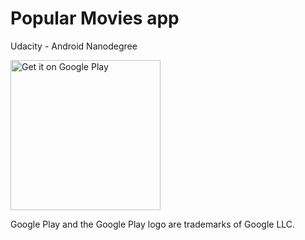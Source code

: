 # Popular Movies app
Udacity - Android Nanodegree

<a href='https://play.google.com/store/apps/details?id=com.rafaelguimas.popularmovies&pcampaignid=MKT-Other-global-all-co-prtnr-py-PartBadge-Mar2515-1' target='_blank'><img alt='Get it on Google Play' src='https://play.google.com/intl/en_us/badges/images/generic/en_badge_web_generic.png' width='240'/></a>

Google Play and the Google Play logo are trademarks of Google LLC.
